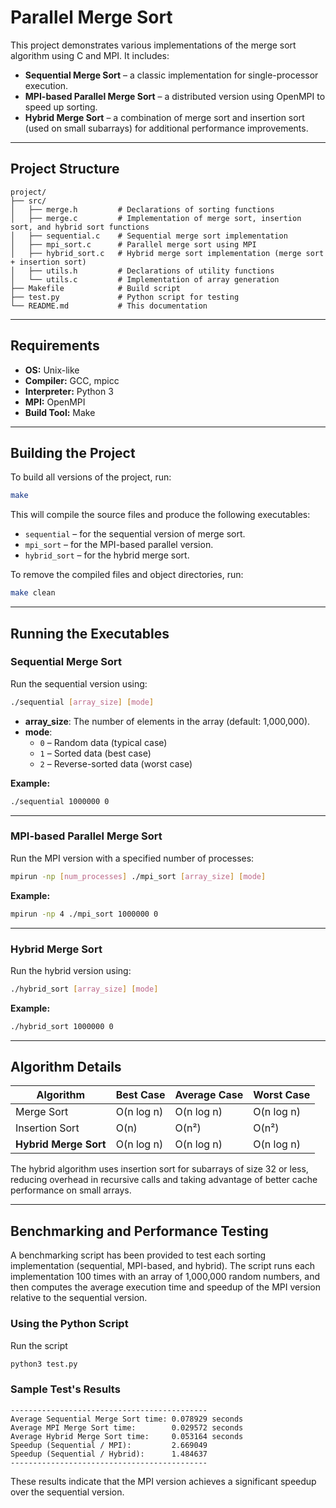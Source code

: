 # Parallel Merge Sort

This project demonstrates various implementations of the merge sort algorithm using C and MPI. It includes:

- **Sequential Merge Sort** – a classic implementation for single-processor execution.
- **MPI-based Parallel Merge Sort** – a distributed version using OpenMPI to speed up sorting.
- **Hybrid Merge Sort** – a combination of merge sort and insertion sort (used on small subarrays) for additional performance improvements.

---

## Project Structure

```
project/
├── src/                
│   ├── merge.h         # Declarations of sorting functions
│   ├── merge.c         # Implementation of merge sort, insertion sort, and hybrid sort functions
│   ├── sequential.c    # Sequential merge sort implementation
│   ├── mpi_sort.c      # Parallel merge sort using MPI
│   ├── hybrid_sort.c   # Hybrid merge sort implementation (merge sort + insertion sort)
│   ├── utils.h         # Declarations of utility functions
│   └── utils.c         # Implementation of array generation
├── Makefile            # Build script
├── test.py             # Python script for testing
└── README.md           # This documentation
```

---

## Requirements

- **OS:** Unix-like
- **Compiler:** GCC, mpicc
- **Interpreter:** Python 3
- **MPI:** OpenMPI
- **Build Tool:** Make

---

## Building the Project

To build all versions of the project, run:

```bash
make
```

This will compile the source files and produce the following executables:

- `sequential` – for the sequential version of merge sort.
- `mpi_sort` – for the MPI-based parallel version.
- `hybrid_sort` – for the hybrid merge sort.

To remove the compiled files and object directories, run:

```bash
make clean
```

---

## Running the Executables

### Sequential Merge Sort

Run the sequential version using:

```bash
./sequential [array_size] [mode]
```

- **array_size**: The number of elements in the array (default: 1,000,000).
- **mode**:
  - `0` – Random data (typical case)
  - `1` – Sorted data (best case)
  - `2` – Reverse-sorted data (worst case)

**Example:**

```bash
./sequential 1000000 0
```

---

### MPI-based Parallel Merge Sort

Run the MPI version with a specified number of processes:

```bash
mpirun -np [num_processes] ./mpi_sort [array_size] [mode]
```

**Example:**

```bash
mpirun -np 4 ./mpi_sort 1000000 0
```

---

### Hybrid Merge Sort

Run the hybrid version using:

```bash
./hybrid_sort [array_size] [mode]
```

**Example:**

```bash
./hybrid_sort 1000000 0
```

---

## Algorithm Details

| Algorithm          | Best Case      | Average Case  | Worst Case     |
|--------------------|----------------|---------------|----------------|
| Merge Sort         | O(n log n)     | O(n log n)    | O(n log n)     |
| Insertion Sort     | O(n)           | O(n²)         | O(n²)          |
| **Hybrid Merge Sort** | O(n log n)  | O(n log n)    | O(n log n)     |

The hybrid algorithm uses insertion sort for subarrays of size 32 or less, reducing overhead in recursive calls and taking advantage of better cache performance on small arrays.

---

## Benchmarking and Performance Testing

A benchmarking script has been provided to test each sorting implementation (sequential, MPI-based, and hybrid). The script runs each implementation 100 times with an array of 1,000,000 random numbers, and then computes the average execution time and speedup of the MPI version relative to the sequential version.

### Using the Python Script

Run the script
```bash
python3 test.py
```

### Sample Test's Results

```
--------------------------------------------
Average Sequential Merge Sort time: 0.078929 seconds
Average MPI Merge Sort time:        0.029572 seconds
Average Hybrid Merge Sort time:     0.053164 seconds
Speedup (Sequential / MPI):         2.669049
Speedup (Sequential / Hybrid):      1.484637
--------------------------------------------
```
These results indicate that the MPI version achieves a significant speedup over the sequential version.